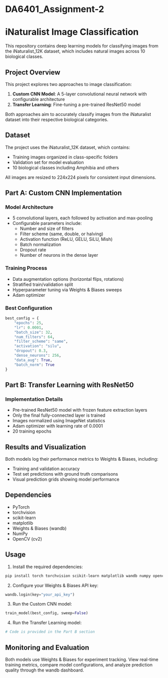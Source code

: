 # DA6401_Assignment-2

# iNaturalist Image Classification

This repository contains deep learning models for classifying images from the iNaturalist_12K dataset, which includes natural images across 10 biological classes.

## Project Overview

This project explores two approaches to image classification:

1. **Custom CNN Model**: A 5-layer convolutional neural network with configurable architecture
2. **Transfer Learning**: Fine-tuning a pre-trained ResNet50 model

Both approaches aim to accurately classify images from the iNaturalist dataset into their respective biological categories.

## Dataset

The project uses the iNaturalist_12K dataset, which contains:

- Training images organized in class-specific folders
- Validation set for model evaluation
- 10 biological classes including Amphibia and others

All images are resized to 224x224 pixels for consistent input dimensions.

## Part A: Custom CNN Implementation

### Model Architecture

- 5 convolutional layers, each followed by activation and max-pooling
- Configurable parameters include:
  - Number and size of filters
  - Filter scheme (same, double, or halving)
  - Activation function (ReLU, GELU, SiLU, Mish)
  - Batch normalization
  - Dropout rate
  - Number of neurons in the dense layer

### Training Process

- Data augmentation options (horizontal flips, rotations)
- Stratified train/validation split
- Hyperparameter tuning via Weights & Biases sweeps
- Adam optimizer

### Best Configuration

```python
best_config = {
    "epochs": 25,
    "lr": 0.0001,
    "batch_size": 32,
    "num_filters": 64,
    "filter_scheme": "same",
    "activation": "silu",
    "dropout": 0.3,
    "dense_neurons": 256,
    "data_aug": True,
    "batch_norm": True
}
```

## Part B: Transfer Learning with ResNet50

### Implementation Details

- Pre-trained ResNet50 model with frozen feature extraction layers
- Only the final fully-connected layer is trained
- Images normalized using ImageNet statistics
- Adam optimizer with learning rate of 0.0001
- 20 training epochs

## Results and Visualization

Both models log their performance metrics to Weights & Biases, including:

- Training and validation accuracy
- Test set predictions with ground truth comparisons
- Visual prediction grids showing model performance

## Dependencies

- PyTorch
- torchvision
- scikit-learn
- matplotlib
- Weights & Biases (wandb)
- NumPy
- OpenCV (cv2)

## Usage

1. Install the required dependencies:

```bash
pip install torch torchvision scikit-learn matplotlib wandb numpy opencv-python
```

2. Configure your Weights & Biases API key:

```python
wandb.login(key="your_api_key")
```

3. Run the Custom CNN model:

```python
train_model(best_config, sweep=False)
```

4. Run the Transfer Learning model:

```python
# Code is provided in the Part B section
```

## Monitoring and Evaluation

Both models use Weights & Biases for experiment tracking. View real-time training metrics, compare model configurations, and analyze prediction quality through the wandb dashboard.

